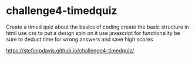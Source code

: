 # challenge4-timedquiz
Create a timed quiz about the basics of coding
create the basic structure in html
use css to put a design spin on it
use javascript for functionality
be sure to deduct time for wrong answers and save high scores

https://stefanpdavis.github.io/challenge4-timedquiz/